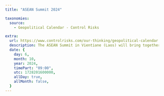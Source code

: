 ```yaml
---
title: "ASEAN Summit 2024"

taxonomies:
  source:
    - Geopolitical Calendar - Control Risks

extra:
  url: https://www.controlrisks.com/our-thinking/geopolitical-calendar
  description: The ASEAN Summit in Vientiane (Laos) will bring together heads of state and other government officials from member countries to discuss policy issues and strategic decisions. Location- Global.
  date: {
    day: 6,
    month: 10,
    year: 2024,
    timePart: "09:00",
    utc: 1728201600000,
    allDay: true,
    allMonth: false,
  }
---
```


